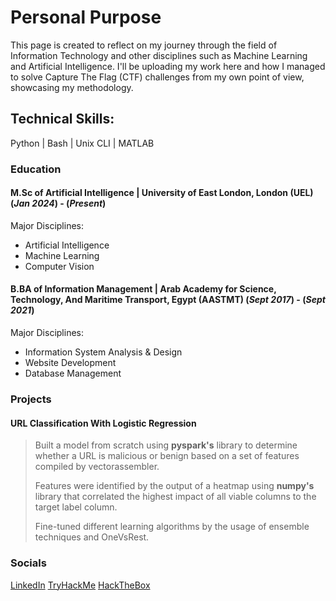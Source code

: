 # Personal Purpose
This page is created to reflect on my journey through the field of Information Technology and other disciplines such as Machine Learning and Artificial Intelligence.
I'll be uploading my work here and how I managed to solve Capture The Flag (CTF) challenges from my own point of view, showcasing my methodology.

## Technical Skills:
Python | Bash | Unix CLI | MATLAB

### Education
#### M.Sc of Artificial Intelligence | University of East London, London (UEL) (_Jan 2024_) - (_Present_)
Major Disciplines:
-   Artificial Intelligence
-   Machine Learning
-   Computer Vision


#### B.BA of Information Management | Arab Academy for Science, Technology, And Maritime Transport, Egypt (AASTMT) (_Sept 2017_) - (_Sept 2021_)
Major Disciplines:
-   Information System Analysis & Design
-   Website Development
-   Database Management

### Projects
#### URL Classification With Logistic Regression
>Built a model from scratch using **pyspark's** library to determine whether a URL is malicious or benign based on a set of features compiled by vectorassembler.
>
>Features were identified by the output of a heatmap using **numpy's** library that correlated the highest impact of all viable columns to the target label column.
>
>Fine-tuned different learning algorithms by the usage of ensemble techniques and OneVsRest.


### Socials
[LinkedIn](https://www.linkedin.com/in/omar-nassar-b87277222/)
[TryHackMe](https://tryhackme.com/p/WCKDNaz)
[HackTheBox](https://ctf.hackthebox.com/user/profile/431133)
